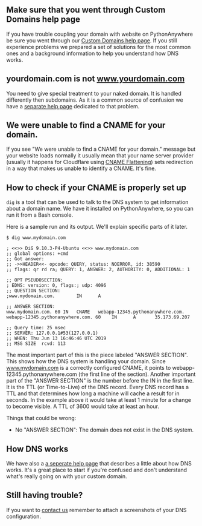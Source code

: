 <!--
.. title: DNS Propagation
.. slug: DNSPropagation
.. date: 2019-06-13 17:43:00 UTC+01:00
.. tags:
.. category:
.. link:
.. description:
.. type: text
-->

## Make sure that you went through Custom Domains help page

If you have trouble coupling your domain with website on PythonAnywhere be sure
you went through our [Custom Domains help page](/pages/CustomDomains/). If you
still experience problems we prepared a set of solutions for the most common ones
and a background information to help you understand how DNS works.

## yourdomain.com is not www.yourdomain.com

You need to give special treatment to your naked domain. It is handled
differently then subdomains. As it is a common source of confusion we have a
[separate help page](/pages/NakedDomains/) dedicated to that problem.

## We were unable to find a CNAME for your domain.

If you see "We were unable to find a CNAME for your domain." message but your
website loads normally it usually mean that your name server provider (usually
it happens for Cloudflare using [CNAME Flattening](/pages/NakedDomains/)) sets redirection in a way that
makes us unable to identify a CNAME. It's fine.

## How to check if your CNAME is properly set up

`dig` is a tool that can be used to talk to the DNS system to get information
about a domain name. We have it installed on PythonAnywhere, so you can run it
from a Bash console.

Here is a sample run and its output. We'll explain specific parts of it later.

    $ dig www.mydomain.com

    ; <<>> DiG 9.10.3-P4-Ubuntu <<>> www.mydomain.com
    ;; global options: +cmd
    ;; Got answer:
    ;; ->>HEADER<<- opcode: QUERY, status: NOERROR, id: 38590
    ;; flags: qr rd ra; QUERY: 1, ANSWER: 2, AUTHORITY: 0, ADDITIONAL: 1

    ;; OPT PSEUDOSECTION:
    ; EDNS: version: 0, flags:; udp: 4096
    ;; QUESTION SECTION:
    ;www.mydomain.com.        IN      A

    ;; ANSWER SECTION:
    www.mydomain.com. 60 IN   CNAME   webapp-12345.pythonanywhere.com.
    webapp-12345.pythonanywhere.com. 60    IN      A       35.173.69.207

    ;; Query time: 25 msec
    ;; SERVER: 127.0.0.1#53(127.0.0.1)
    ;; WHEN: Thu Jun 13 16:46:46 UTC 2019
    ;; MSG SIZE  rcvd: 113
    
    
The most important part of this is the piece labeled "ANSWER SECTION". This
shows how the DNS system is handling your domain. Since www.mydomain.com is a
correctly configured CNAME, it points to webapp-12345.pythonanywhere.com (the
first line of the section). Another important part of the "ANSWER SECTION" is
the number before the IN in the first line. It is the TTL (or Time-to-Live) of
the DNS record. Every DNS record has a TTL and that determines how long a
machine will cache a result for in seconds. In the example above it would
take at least 1 minute for a change to become visible. A TTL of 3600 would take
at least an hour.

Things that could be wrong:
* No "ANSWER SECTION": The domain does not exist in the DNS system.

## How DNS works

We have also a [a seperate help page](/pages/DNSPrimer/) that describes a little
about how DNS works. It's a great place to start if you're confused and don't
understand what's really going on with your custom domain.

## Still having trouble?

If you want to [contact us](mailto:support@pythonanywhere.com) remember to attach a screenshots of your DNS configuration.

